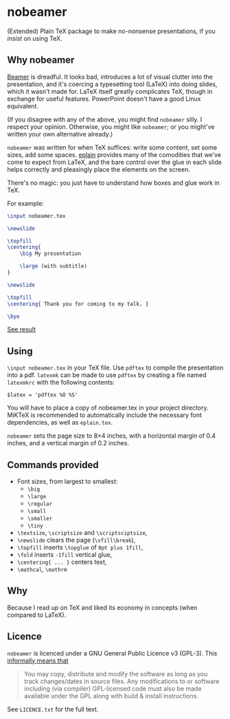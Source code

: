 # nobeamer

(Extended) Plain TeX package to make no-nonsense presentations, if you *insist* on using TeX.

## Why nobeamer

[Beamer][beamer] is dreadful. It looks bad, introduces a lot of visual clutter into the presentation, and it's coercing a typesetting tool (LaTeX) into doing slides, which it wasn't made for. LaTeX itself greatly complicates TeX, though in exchange for useful features. PowerPoint doesn't have a good Linux equivalent.

(If you disagree with any of the above, you might find `nobeamer` silly. I respect your opinion. Otherwise, you might like `nobeamer`; or you might've written your own alternative already.)

`nobeamer` was written for when TeX suffices: write some content, set some sizes, add some spaces. [eplain][eplain] provides many of the comodities that we've come to expect from LaTeX, and the bare control over the glue in each slide helps correctly and pleasingly place the elements on the screen.

There's no magic: you just have to understand how boxes and glue work in TeX.

For example:

```tex
\input nobeamer.tex

\newslide

\topfill
\centering{
    \big My presentation

    \large (with subtitle)
}

\newslide

\topfill
\centering{ Thank you for coming to my talk. }

\bye
```

[See result](example.pdf)

## Using

`\input nobeamer.tex` in your TeX file. Use `pdftex` to compile the presentation into a pdf. `latexmk` can be made to use `pdftex` by creating a file named `latexmkrc` with the following contents:

```
$latex = 'pdftex %O %S'
```

You will have to place a copy of nobeamer.tex in your project directory. MiKTeX is recommended to automatically include the necessary font dependencies, as well as `eplain.tex`.

`nobeamer` sets the page size to 8×4 inches, with a horizontal margin of 0.4 inches, and a vertical margin of 0.2 inches.

## Commands provided

* Font sizes, from largest to smallest:
    + `\big`
    + `\large`
    + `\regular`
    + `\small`
    + `\smaller`
    + `\tiny`
* `\textsize`, `\scriptsize` and `\scriptsciptsize`,
* `\newslide` clears the page (`\vfill\break`),
* `\topfill` inserts `\topglue` of `0pt plus 1fill`,
* `\fold` inserts `-1fill` vertical glue,
* `\centering{ ... }` centers text,
* `\mathcal`, `\mathrm`

## Why

Because I read up on TeX and liked its economy in concepts (when compared to LaTeX).

## Licence

`nobeamer` is licenced under a GNU General Public Licence v3 (GPL-3). This [informally means that][tldrlegal]

> You may copy, distribute and modify the software as long as you track changes/dates in source files. Any modifications to or software including (via compiler) GPL-licensed code must also be made available under the GPL along with build & install instructions.

See `LICENCE.txt` for the full text.

[beamer]: https://ctan.org/pkg/beamer?lang=en
[eplain]: https://tug.org/eplain/doc/eplain.pdf
[tldrlegal]: https://tldrlegal.com/license/gnu-general-public-license-v3-(gpl-3)
